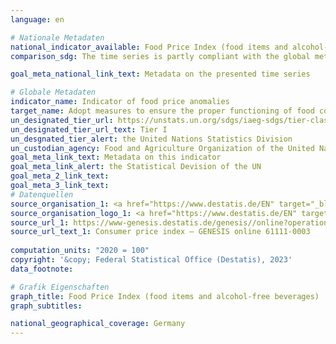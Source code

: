 ```yaml
---
language: en    

# Nationale Metadaten    
national_indicator_available: Food Price Index (food items and alcohol-free beverages)    
comparison_sdg: The time series is partly compliant with the global metadata.    

goal_meta_national_link_text: Metadata on the presented time series    

# Globale Metadaten    
indicator_name: Indicator of food price anomalies    
target_name: Adopt measures to ensure the proper functioning of food commodity markets and their derivatives and facilitate timely access to market information, including on food reserves, in order to help limit extreme food price volatility    
un_designated_tier_url: https://unstats.un.org/sdgs/iaeg-sdgs/tier-classification/    
un_designated_tier_url_text: Tier I    
un_desgnated_tier_alert: the United Nations Statistics Division    
un_custodian_agency: Food and Agriculture Organization of the United Nations (FAO)    
goal_meta_link_text: Metadata on this indicator    
goal_meta_link_alert: the Statistical Devision of the UN    
goal_meta_2_link_text:     
goal_meta_3_link_text:         
# Datenquellen
source_organisation_1: <a href="https://www.destatis.de/EN" target="_blank"> Federal Statistical Office (Destatis) </a>
source_organisation_logo_1: <a href="https://www.destatis.de/EN" target="_blank"><img src="https://g205sdgs.github.io/sdg-indicators/public/OrgImgEn/destatis.png" alt="Logo destatis" style="height:60px; width:148px"/></a>
source_url_1: https://www-genesis.destatis.de/genesis//online?operation=table&code=61111-0003&bypass=true&language=en
source_url_text_1: Consumer price index – GENESIS online 61111-0003
    
computation_units: "2020 = 100"    
copyright: '&copy; Federal Statistical Office (Destatis), 2023'    
data_footnote:     

# Grafik Eigenschaften    
graph_title: Food Price Index (food items and alcohol-free beverages)
graph_subtitles:    

national_geographical_coverage: Germany    
---
```


<span></span>